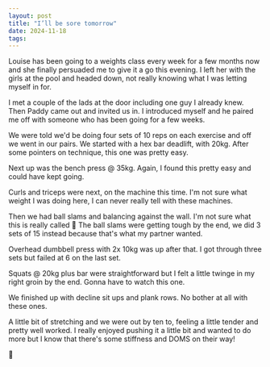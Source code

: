 ```yaml
---
layout: post
title: "I’ll be sore tomorrow"
date: 2024-11-18
tags: 
---
```


Louise has been going to a weights class every week for a few months now and she finally persuaded me to give it a go this evening. I left her with the girls at the pool and headed down, not really knowing what I was letting myself in for. 

I met a couple of the lads at the door including one guy I already knew. Then Paddy came out and invited us in. I introduced myself and he paired me off with someone who has been going for a few weeks. 

We were told we'd be doing four sets of 10 reps on each exercise and off we went in our pairs. We started with a hex bar deadlift, with 20kg. After some pointers on technique, this one was pretty easy. 

Next up was the bench press @ 35kg. Again, I found this pretty easy and could have kept going. 

Curls and triceps were next, on the machine this time. I'm not sure what weight I was doing here, I can never really tell with these machines. 

Then we had ball slams and balancing against the wall. I'm not sure what this is really called 🙂 The ball slams were getting tough by the end, we did 3 sets of 15 instead because that's what my partner wanted. 

Overhead dumbbell press with 2x 10kg was up after that. I got through three sets but failed at 6 on the last set. 

Squats @ 20kg plus bar were straightforward but I felt a little twinge in my right groin by the end. Gonna have to watch this one. 

We finished up with decline sit ups and plank rows. No bother at all with these ones. 

A little bit of stretching and we were out by ten to, feeling a little tender and pretty well worked. I really enjoyed pushing it a little bit and wanted to do more but I know that there's some stiffness and DOMS on their way!

💪